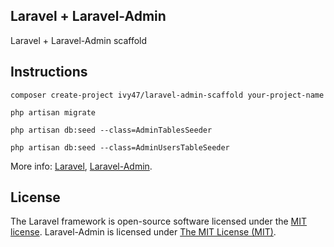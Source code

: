 ## Laravel + Laravel-Admin
Laravel + Laravel-Admin scaffold

## Instructions

`composer create-project ivy47/laravel-admin-scaffold your-project-name`

`php artisan migrate`

`php artisan db:seed --class=AdminTablesSeeder`

`php artisan db:seed --class=AdminUsersTableSeeder`

More info: [Laravel](https://github.com/laravel/laravel), [Laravel-Admin](https://github.com/z-song/laravel-admin).

## License

The Laravel framework is open-source software licensed under the [MIT license](https://opensource.org/licenses/MIT).
Laravel-Admin is licensed under [The MIT License (MIT)](LICENSE).

